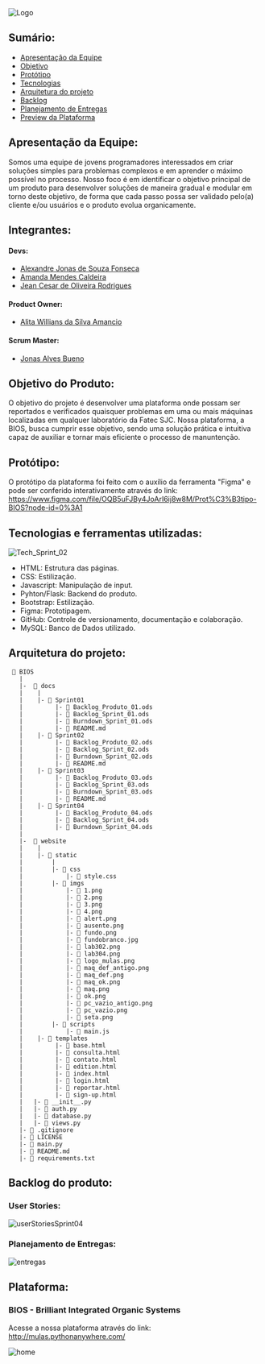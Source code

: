 <img src="https://user-images.githubusercontent.com/89790349/194731178-f02b3b24-e3dd-4ef2-a7f9-52c83dc8cfc1.png" alt="Logo"/>

## Sumário:
* [Apresentação da Equipe](#apresentação-da-equipe)
* [Objetivo](#objetivo-do-produto)
* [Protótipo](#protótipo)
* [Tecnologias](#tecnologias-e-ferramentas-utilizadas)
* [Arquitetura do projeto](#arquitetura-do-projeto)
* [Backlog](#backlog-do-produto)
* [Planejamento de Entregas](#planejamento-de-entregas)
* [Preview da Plataforma](#plataforma)

## Apresentação da Equipe:
Somos uma equipe de jovens programadores interessados em criar soluções simples para problemas complexos e em aprender o máximo possível no processo.
Nosso foco é em identificar o objetivo principal de um produto para desenvolver soluções de maneira gradual e modular em torno deste objetivo, de forma que cada passo possa ser validado pelo(a) cliente e/ou usuários e o produto evolua organicamente.

## Integrantes:

#### Devs:
* [Alexandre Jonas de Souza Fonseca](https://github.com/AlexandreJonas)
* [Amanda Mendes Caldeira](https://github.com/AmendoaM)
* [Jean Cesar de Oliveira Rodrigues](https://github.com/JeanRodrigues1)
#### Product Owner:
* [Alita Willians da Silva Amancio](https://github.com/AlitaAmancio)
#### Scrum Master:
* [Jonas Alves Bueno](https://github.com/dodekafonos)

## Objetivo do Produto:
O objetivo do projeto é desenvolver uma plataforma onde possam ser reportados e verificados quaisquer problemas em uma ou mais máquinas localizadas em qualquer laboratório da Fatec SJC. Nossa plataforma, a BIOS, busca cumprir esse objetivo, sendo uma solução prática e intuitiva capaz de auxiliar e tornar mais eficiente o processo de manuntenção.

## Protótipo:

O protótipo da plataforma foi feito com o auxílio da ferramenta "Figma" e pode ser conferido interativamente através do link:
https://www.figma.com/file/OQB5uFJBy4JoArI6ij8w8M/Prot%C3%B3tipo-BIOS?node-id=0%3A1

## Tecnologias e ferramentas utilizadas:
![Tech_Sprint_02](https://user-images.githubusercontent.com/89790349/194782330-56dff9b2-6e2a-4a33-9bd6-76f5357cb15d.png)
* HTML: Estrutura das páginas.
* CSS: Estilização.
* Javascript: Manipulação de input.
* Pyhton/Flask: Backend do produto.
* Bootstrap: Estilização.
* Figma: Prototipagem.
* GitHub: Controle de versionamento, documentação e colaboração.
* MySQL: Banco de Dados utilizado.

## Arquitetura do projeto:
```
 📁 BIOS
   |
   |-  📁 docs
   |    |
   |    |- 📁 Sprint01
   |         |- 📑 Backlog_Produto_01.ods
   |         |- 📑 Backlog_Sprint_01.ods
   |         |- 📑 Burndown_Sprint_01.ods
   |         |- 📑 README.md
   |    |- 📁 Sprint02
   |         |- 📑 Backlog_Produto_02.ods
   |         |- 📑 Backlog_Sprint_02.ods
   |         |- 📑 Burndown_Sprint_02.ods
   |         |- 📑 README.md
   |    |- 📁 Sprint03
   |         |- 📑 Backlog_Produto_03.ods
   |         |- 📑 Backlog_Sprint_03.ods
   |         |- 📑 Burndown_Sprint_03.ods
   |         |- 📑 README.md
   |    |- 📁 Sprint04
   |         |- 📑 Backlog_Produto_04.ods
   |         |- 📑 Backlog_Sprint_04.ods
   |         |- 📑 Burndown_Sprint_04.ods
   |
   |-  📁 website
   |    |
   |    |- 📁 static
   |        |
   |        |- 📁 css
   |            |- 📑 style.css
   |        |- 📁 imgs
   |            |- 📑 1.png
   |            |- 📑 2.png
   |            |- 📑 3.png
   |            |- 📑 4.png
   |            |- 📑 alert.png
   |            |- 📑 ausente.png
   |            |- 📑 fundo.png
   |            |- 📑 fundobranco.jpg
   |            |- 📑 lab302.png
   |            |- 📑 lab304.png
   |            |- 📑 logo_mulas.png
   |            |- 📑 maq_def_antigo.png
   |            |- 📑 maq_def.png
   |            |- 📑 maq_ok.png
   |            |- 📑 maq.png
   |            |- 📑 ok.png
   |            |- 📑 pc_vazio_antigo.png
   |            |- 📑 pc_vazio.png
   |            |- 📑 seta.png
   |        |- 📁 scripts
   |            |- 📑 main.js
   |    |- 📁 templates
   |         |- 📑 base.html
   |         |- 📑 consulta.html
   |         |- 📑 contato.html
   |         |- 📑 edition.html
   |         |- 📑 index.html
   |         |- 📑 login.html
   |         |- 📑 reportar.html
   |         |- 📑 sign-up.html
   |   |- 📑 __init__.py
   |   |- 📑 auth.py
   |   |- 📑 database.py
   |   |- 📑 views.py
   |- 📑 .gitignore
   |- 📑 LICENSE
   |- 📑 main.py
   |- 📑 README.md
   |- 📑 requirements.txt
```

## Backlog do produto:
### User Stories:

![userStoriesSprint04](https://user-images.githubusercontent.com/89790349/204164340-ef19fd65-fa7f-4e4a-a964-b1b9053480e5.png)



### Planejamento de Entregas:

![entregas](https://user-images.githubusercontent.com/89790349/204164349-caa9c862-78a9-4af5-a840-61e2e879cc36.png)



## Plataforma:

### BIOS - Brilliant Integrated Organic Systems 

Acesse a nossa plataforma através do link: http://mulas.pythonanywhere.com/

![home](https://user-images.githubusercontent.com/89790349/204164359-a010c7bf-226a-4197-969b-de9597403ea6.png)
